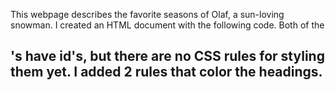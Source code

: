 This webpage describes the favorite seasons of Olaf, a sun-loving snowman. I created an HTML document with the following code. Both of the <h2>'s have id's, but there are no CSS rules for styling them yet. I added 2 rules that color the headings.
